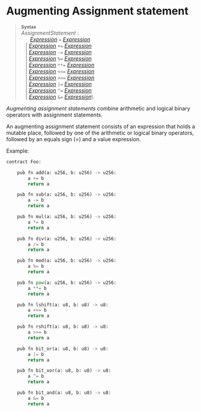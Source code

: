 # Augmenting Assignment statement


> **<sup>Syntax</sup>**\
> _AssignmentStatement_ :\
> &nbsp;&nbsp; &nbsp;&nbsp; [_Expression_] `=` [_Expression_]\
> &nbsp;&nbsp; | [_Expression_] `+=` [_Expression_]\
> &nbsp;&nbsp; | [_Expression_] `-=` [_Expression_]\
> &nbsp;&nbsp; | [_Expression_] `%=` [_Expression_]\
> &nbsp;&nbsp; | [_Expression_] `**=` [_Expression_]\
> &nbsp;&nbsp; | [_Expression_] `<<=` [_Expression_]\
> &nbsp;&nbsp; | [_Expression_] `>>=` [_Expression_]\
> &nbsp;&nbsp; | [_Expression_] `|=` [_Expression_]\
> &nbsp;&nbsp; | [_Expression_] `^=` [_Expression_]\
> &nbsp;&nbsp; | [_Expression_] `&=` [_Expression_]\

*Augmenting assignment statements* combine arithmetic and logical binary operators with assignment statements.

An augmenting assignment statement consists of an expression that holds a mutable place, followed by one of the arithmetic or logical binary operators, followed by an equals sign (=) and a value expression.


Example:

```python
contract Foo:

    pub fn add(a: u256, b: u256) -> u256:
        a += b
        return a

    pub fn sub(a: u256, b: u256) -> u256:
        a -= b
        return a

    pub fn mul(a: u256, b: u256) -> u256:
        a *= b
        return a

    pub fn div(a: u256, b: u256) -> u256:
        a /= b
        return a

    pub fn mod(a: u256, b: u256) -> u256:
        a %= b
        return a

    pub fn pow(a: u256, b: u256) -> u256:
        a **= b
        return a

    pub fn lshift(a: u8, b: u8) -> u8:
        a <<= b
        return a

    pub fn rshift(a: u8, b: u8) -> u8:
        a >>= b
        return a

    pub fn bit_or(a: u8, b: u8) -> u8:
        a |= b
        return a

    pub fn bit_xor(a: u8, b: u8) -> u8:
        a ^= b
        return a

    pub fn bit_and(a: u8, b: u8) -> u8:
        a &= b
        return a
```

[_Expression_]: expressions.md
